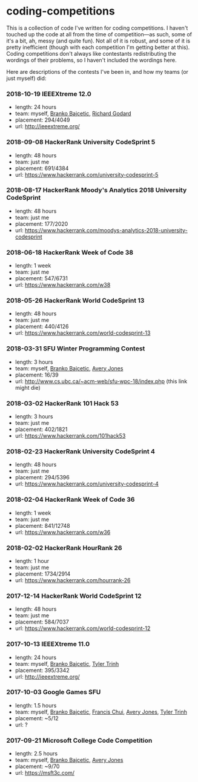 # coding-competitions

This is a collection of code I've written for coding competitions. I haven't touched up the code at all from the time of competition—as such, some of it's a bit, ah, messy (and quite fun). Not all of it is robust, and some of it is pretty inefficient (though with each competition I'm getting better at this). Coding competitions don't always like contestants redistributing the wordings of their problems, so I haven't included the wordings here.

Here are descriptions of the contests I've been in, and how my teams (or just myself) did:

### 2018-10-19 IEEEXtreme 12.0
+ length: 24 hours
+ team: myself, [Branko Bajcetic](https://github.com/bbajcetic), [Richard Godard](https://github.com/vincentrg)
+ placement: 294/4049
+ url: http://ieeextreme.org/

### 2018-09-08 HackerRank University CodeSprint 5
+ length: 48 hours
+ team: just me
+ placement: 691/4384
+ url: https://www.hackerrank.com/university-codesprint-5

### 2018-08-17 HackerRank Moody's Analytics 2018 University CodeSprint
+ length: 48 hours
+ team: just me
+ placement: 177/2020
+ url: https://www.hackerrank.com/moodys-analytics-2018-university-codesprint

### 2018-06-18 HackerRank Week of Code 38
+ length: 1 week
+ team: just me
+ placement: 547/6731
+ url: https://www.hackerrank.com/w38

### 2018-05-26 HackerRank World CodeSprint 13
+ length: 48 hours
+ team: just me
+ placement: 440/4126
+ url: https://www.hackerrank.com/world-codesprint-13

### 2018-03-31 SFU Winter Programming Contest
+ length: 3 hours
+ team: myself, [Branko Bajcetic](https://github.com/bbajcetic), [Avery Jones](https://github.com/aj604)
+ placement: 16/39
+ url: http://www.cs.ubc.ca/~acm-web/sfu-wpc-18/index.php (this link
  might die)

### 2018-03-02 HackerRank 101 Hack 53
+ length: 3 hours
+ team: just me
+ placement: 402/1821
+ url: https://www.hackerrank.com/101hack53

### 2018-02-23 HackerRank University CodeSprint 4
+ length: 48 hours
+ team: just me
+ placement: 294/5396
+ url: https://www.hackerrank.com/university-codesprint-4

### 2018-02-04 HackerRank Week of Code 36
+ length: 1 week
+ team: just me
+ placement: 841/12748
+ url: https://www.hackerrank.com/w36

### 2018-02-02 HackerRank HourRank 26
+ length: 1 hour
+ team: just me
+ placement: 1734/2914
+ url: https://www.hackerrank.com/hourrank-26

### 2017-12-14 HackerRank World CodeSprint 12
+ length: 48 hours
+ team: just me
+ placement: 584/7037
+ url: https://www.hackerrank.com/world-codesprint-12

### 2017-10-13 IEEEXtreme 11.0
+ length: 24 hours
+ team: myself, [Branko Bajcetic](https://github.com/bbajcetic), [Tyler Trinh](https://github.com/bvtrinh)
+ placement: 395/3342
+ url: http://ieeextreme.org/

### 2017-10-03 Google Games SFU
+ length: 1.5 hours
+ team: myself, [Branko Bajcetic](https://github.com/bbajcetic), [Francis Chui](https://github.com/fchui), [Avery Jones](https://github.com/aj604), [Tyler Trinh](https://github.com/bvtrinh)
+ placement: ~5/12
+ url: ?

### 2017-09-21 Microsoft College Code Competition
+ length: 2.5 hours
+ team: myself, [Branko Bajcetic](https://github.com/bbajcetic), [Avery Jones](https://github.com/aj604)
+ placement: ~9/70
+ url: https://msft3c.com/
